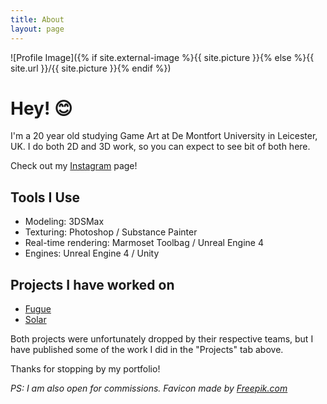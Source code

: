 ```yaml
---
title: About
layout: page
---
```

![Profile Image]({% if site.external-image %}{{ site.picture }}{% else %}{{ site.url }}/{{ site.picture }}{% endif %})

# Hey! 😊

I'm a 20 year old studying Game Art at De Montfort University in Leicester, UK. I do both 2D and 3D work, so you can expect to see bit of both here.

Check out my [Instagram](https://www.instagram.com/specular_art/) page! 

## Tools I Use

* Modeling: 3DSMax
* Texturing: Photoshop / Substance Painter
* Real-time rendering: Marmoset Toolbag / Unreal Engine 4
* Engines: Unreal Engine 4 / Unity


## Projects I have worked on

* [Fugue](https://devmesh.intel.com/projects/fugue)
* [Solar](https://ldjam.com/events/ludum-dare/46/solar)

Both projects were unfortunately dropped by their respective teams, but I have published some of the work I did in the "Projects" tab above.

Thanks for stopping by my portfolio!

*PS: I am also open for commissions.*
*Favicon made by [Freepik.com](Freepik.com)*